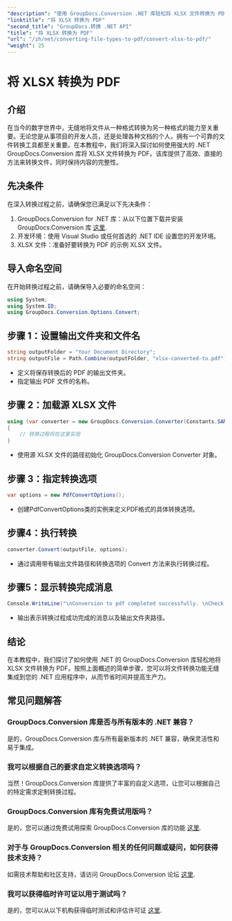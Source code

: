 ```yaml
---
"description": "使用 GroupDocs.Conversion .NET 库轻松将 XLSX 文件转换为 PDF。无缝集成、可自定义选项，带来完美无瑕的转换效果。"
"linktitle": "将 XLSX 转换为 PDF"
"second_title": "GroupDocs.转换 .NET API"
"title": "将 XLSX 转换为 PDF"
"url": "/zh/net/converting-file-types-to-pdf/convert-xlsx-to-pdf/"
"weight": 25
---
```


# 将 XLSX 转换为 PDF

## 介绍
在当今的数字世界中，无缝地将文件从一种格式转换为另一种格式的能力至关重要。无论您是从事项目的开发人员，还是处理各种文档的个人，拥有一个可靠的文件转换工具都至关重要。在本教程中，我们将深入探讨如何使用强大的 .NET GroupDocs.Conversion 库将 XLSX 文件转换为 PDF。该库提供了高效、直接的方法来转换文件，同时保持内容的完整性。
## 先决条件
在深入转换过程之前，请确保您已满足以下先决条件：
1. GroupDocs.Conversion for .NET 库：从以下位置下载并安装 GroupDocs.Conversion 库 [这里](https://releases。groupdocs.com/conversion/net/).
2. 开发环境：使用 Visual Studio 或任何首选的 .NET IDE 设置您的开发环境。
3. XLSX 文件：准备好要转换为 PDF 的示例 XLSX 文件。

## 导入命名空间
在开始转换过程之前，请确保导入必要的命名空间：
```csharp
using System;
using System.IO;
using GroupDocs.Conversion.Options.Convert;
```
## 步骤 1：设置输出文件夹和文件名
```csharp
string outputFolder = "Your Document Directory";
string outputFile = Path.Combine(outputFolder, "xlsx-converted-to.pdf");
```
- 定义将保存转换后的 PDF 的输出文件夹。
- 指定输出 PDF 文件的名称。
## 步骤 2：加载源 XLSX 文件
```csharp
using (var converter = new GroupDocs.Conversion.Converter(Constants.SAMPLE_XLSX))
{
    // 转换过程将在这里实现
}
```
- 使用源 XLSX 文件的路径初始化 GroupDocs.Conversion Converter 对象。
## 步骤 3：指定转换选项
```csharp
var options = new PdfConvertOptions();
```
- 创建PdfConvertOptions类的实例来定义PDF格式的具体转换选项。
## 步骤4：执行转换
```csharp
converter.Convert(outputFile, options);
```
- 通过调用带有输出文件路径和转换选项的 Convert 方法来执行转换过程。
## 步骤5：显示转换完成消息
```csharp
Console.WriteLine("\nConversion to pdf completed successfully. \nCheck output in {0}", outputFolder);
```
- 输出表示转换过程成功完成的消息以及输出文件夹路径。

## 结论
在本教程中，我们探讨了如何使用 .NET 的 GroupDocs.Conversion 库轻松地将 XLSX 文件转换为 PDF。按照上面概述的简单步骤，您可以将文件转换功能无缝集成到您的 .NET 应用程序中，从而节省时间并提高生产力。
## 常见问题解答
### GroupDocs.Conversion 库是否与所有版本的 .NET 兼容？
是的，GroupDocs.Conversion 库与所有最新版本的 .NET 兼容，确保灵活性和易于集成。
### 我可以根据自己的要求自定义转换选项吗？
当然！GroupDocs.Conversion 库提供了丰富的自定义选项，让您可以根据自己的特定需求定制转换过程。
### GroupDocs.Conversion 库有免费试用版吗？
是的，您可以通过免费试用探索 GroupDocs.Conversion 库的功能 [这里](https://releases。groupdocs.com/).
### 对于与 GroupDocs.Conversion 相关的任何问题或疑问，如何获得技术支持？
如需技术帮助和社区支持，请访问 GroupDocs.Conversion 论坛 [这里](https://forum。groupdocs.com/c/conversion/11).
### 我可以获得临时许可证以用于测试吗？
是的，您可以从以下机构获得临时测试和评估许可证 [这里](https://purchase。groupdocs.com/temporary-license/).